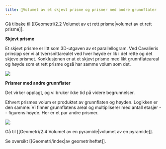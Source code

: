 ```yaml
---
title: 📄Volumet av et skjevt prisme og prismer med andre grunnflater
---
```

Gå tilbake til [[Geometri/2.2 Volumet av et rett prisme|volumet av et rett prisme]].


**Skjevt prisme**

Et skjevt prisme er litt som 3D-utgaven av et parallellogram. Ved
Cavalieris prinsipp ser vi at tverrsnittarealet ved hver høyde er lik i
det rette og det skjeve prismet. Konklusjonen er at et skjevt prisme med
likt grunnflateareal og høyde som et rett prisme også har samme volum
som det.

![](Files/media/image102.png)

**Prismer med andre grunnflater**

Det virker opplagt, og vi bruker ikke tid på videre begrunnelser. 

Ethvert prismes volum er produktet av grunnflaten og høyden. Logikken er den samme: Vi finner grunnflatens areal og multipliserer med antall etasjer --  figurens høyde. Her er et par andre prismer.

![](Files/media/image103.png)


Gå til [[Geometri/2.4 Volumet av en pyramide|volumet av en pyramide]].

Se oversikt [[Geometri/index|av geometriheftet]].